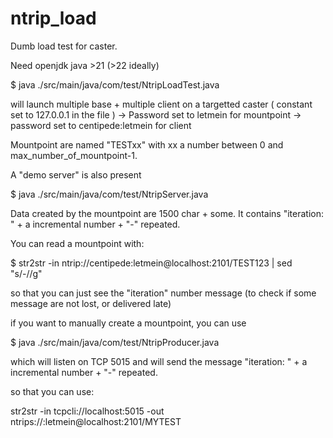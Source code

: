 # ntrip_load

Dumb load test for caster.

Need openjdk java >21  (>22 ideally)

$ java ./src/main/java/com/test/NtripLoadTest.java

will launch multiple base + multiple client on a targetted caster ( constant set to 127.0.0.1 in the file )
 -> Password set to letmein  for mountpoint
 -> password set to centipede:letmein  for client

Mountpoint are named  "TESTxx" with xx a number between 0 and max_number_of_mountpoint-1.


A "demo server" is also present  

$ java ./src/main/java/com/test/NtripServer.java 



Data created by the mountpoint are 1500 char + some.  It contains "iteration: " + a incremental number + "-" repeated. 

You can read a mountpoint with:

$ str2str -in ntrip://centipede:letmein@localhost:2101/TEST123 | sed "s/-//g"

so that you can just see the "iteration" number message (to check if some message are not lost, or delivered late)


 if you want to manually create a mountpoint, you can use 

$ java ./src/main/java/com/test/NtripProducer.java 

which will listen on TCP 5015 and will send the message  "iteration: " + a incremental number + "-" repeated.

so that you can use: 

str2str -in tcpcli://localhost:5015 -out ntrips://:letmein@localhost:2101/MYTEST


